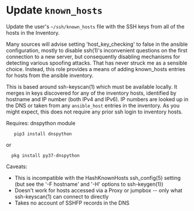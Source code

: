 
Update `known_hosts`
====================

Update the user's `~/ssh/known_hosts` file with the SSH keys from all
of the hosts in the Inventory.

Many sources will advise setting 'host_key_checking' to false in the
ansible configuration, mostly to disable ssh(1)'s inconvenient
questions on the first connection to a new server, but consequently
disabling mechanisms for detecting various spoofing attacks.  That has
never struck me as a sensible choice.  Instead, this role provides a
means of adding known_hosts entries for hosts from the ansible
inventory.

This is based around ssh-keyscan(1) which must be available locally.
It merges in keys discovered for any of the inventory hosts,
identified by hostname and IP number (both IPv4 and IPv6).  IP numbers
are looked up in the DNS or taken from any `ansible_host` entries in
the inventory. As you might expect, this does not require any prior
ssh login to inventory hosts.

Requires: dnspython module
```
   pip3 install dnspython
```
or
```
  pkg install py37-dnspython
```

Caveats:
 * This is incompatible with the HashKnownHosts ssh_config(5) setting (but
   see the '-F hostname' and '-H' options to ssh-keygen(1))
 * Doesn't work for hosts accessed via a Proxy or jumpbox -- only what
   ssh-keyscan(1) can connect to directly
 * Takes no account of SSHFP records in the DNS


